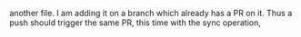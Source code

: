 another file. I am adding it on a branch which already has a PR on it. Thus a push should trigger the same PR, this time with the sync operation,
